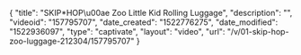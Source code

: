 {
    "title": "SKIP*HOP\u00ae Zoo Little Kid Rolling Luggage",
    "description": "",
    "videoid": "157795707",
    "date_created": "1522776275",
    "date_modified": "1522936097",
    "type": "captivate",
    "layout": "video",
    "url": "\/v\/01-skip-hop-zoo-luggage-212304\/157795707"
}
